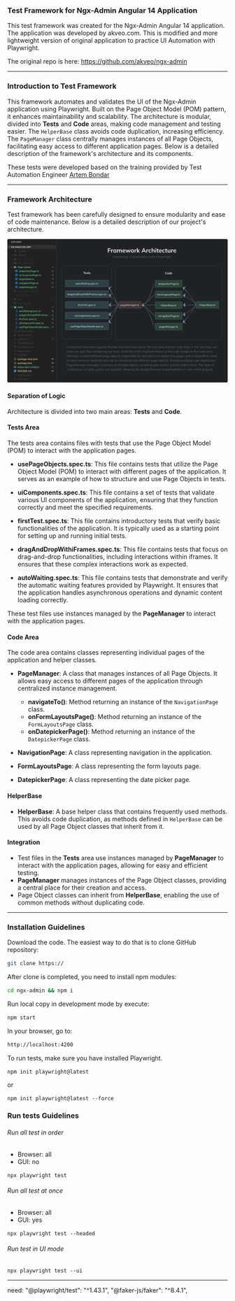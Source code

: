### Test Framework for Ngx-Admin Angular 14 Application
This test framework was created for the Ngx-Admin Angular 14 application. The application was developed by akveo.com. This is modified and more lightweight version of original application to practice UI Automation with Playwright. 

The original repo is here: https://github.com/akveo/ngx-admin
___
### Introduction to Test Framework

This framework automates and validates the UI of the Ngx-Admin application using Playwright. Built on the Page Object Model (POM) pattern, it enhances maintainability and scalability. The architecture is modular, divided into **Tests** and **Code** areas, making code management and testing easier. The `HelperBase` class avoids code duplication, increasing efficiency. The `PageManager` class centrally manages instances of all Page Objects, facilitating easy access to different application pages. Below is a detailed description of the framework's architecture and its components.

These tests were developed based on the training provided by Test Automation Engineer <a href="https://github.com/bondar-artem">Artem Bondar</a>

___
### Framework Architecture

Test framework has been carefully designed to ensure modularity and ease of code maintenance. Below is a detailed description of our project's architecture.

![alt text](framework-test-architecture.png)


#### Separation of Logic
Architecture is divided into two main areas: **Tests** and **Code**.

#### Tests Area
The tests area contains files with tests that use the Page Object Model (POM) to interact with the application pages.

- **usePageObjects.spec.ts**: This file contains tests that utilize the Page Object Model (POM) to interact with different pages of the application. It serves as an example of how to structure and use Page Objects in tests.

- **uiComponents.spec.ts**: This file contains a set of tests that validate various UI components of the application, ensuring that they function correctly and meet the specified requirements.

- **firstTest.spec.ts**: This file contains introductory tests that verify basic functionalities of the application. It is typically used as a starting point for setting up and running initial tests.

- **dragAndDropWithiFrames.spec.ts**: This file contains tests that focus on drag-and-drop functionalities, including interactions within iframes. It ensures that these complex interactions work as expected.

- **autoWaiting.spec.ts**: This file contains tests that demonstrate and verify the automatic waiting features provided by Playwright. It ensures that the application handles asynchronous operations and dynamic content loading correctly.

These test files use instances managed by the **PageManager** to interact with the application pages.

#### Code Area

The code area contains classes representing individual pages of the application and helper classes.

- **PageManager**: A class that manages instances of all Page Objects. It allows easy access to different pages of the application through centralized instance management.
  - **navigateTo()**: Method returning an instance of the `NavigationPage` class.
  - **onFormLayoutsPage()**: Method returning an instance of the `FormLayoutsPage` class.
  - **onDatepickerPage()**: Method returning an instance of the `DatepickerPage` class.

- **NavigationPage**: A class representing navigation in the application.
- **FormLayoutsPage**: A class representing the form layouts page.
- **DatepickerPage**: A class representing the date picker page.

#### HelperBase

- **HelperBase**: A base helper class that contains frequently used methods. This avoids code duplication, as methods defined in `HelperBase` can be used by all Page Object classes that inherit from it.

#### Integration

- Test files in the **Tests** area use instances managed by **PageManager** to interact with the application pages, allowing for easy and efficient testing.
- **PageManager** manages instances of the Page Object classes, providing a central place for their creation and access.
- Page Object classes can inherit from **HelperBase**, enabling the use of common methods without duplicating code.
___
### Installation Guidelines
Download the code. The easiest way to do that is to clone GitHub repository:
  ```sh
  git clone https://
  ```
After clone is completed, you need to install npm modules:
  ```sh
  cd ngx-admin && npm i
  ```
Run local copy in development mode by execute:
  ```sh
  npm start
  ```
In your browser, go to:
  ```sh
  http://localhost:4200
  ```
To run tests, make sure you have installed Playwright.
```
npm init playwright@latest
```
or
```
npm init playwright@latest --force
```

### Run tests Guidelines
###### Run all test in order
- Browser: all
- GUI: no
```
npx playwright test
```
###### Run all test at once
- Browser: all
- GUI: yes
```
npx playwright test --headed 
```
###### Run test in UI mode
```
npx playwright test --ui
```
---

need:
"@playwright/test": "^1.43.1",
"@faker-js/faker": "^8.4.1",